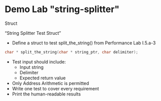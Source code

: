 # Demo Lab "string-splitter"
 
Struct

“String Splitter Test Struct”

* Define a struct to test split_the_string() from Performance Lab I.5.a-3
```c
char * split_the_string(char * string_ptr, char delimiter);
```
* Test input should include:
    * Input string
    * Delimiter
    * Expected return value
* Only Address Arithmetic is permitted
* Write one test to cover every requirement
* Print the human-readable results
